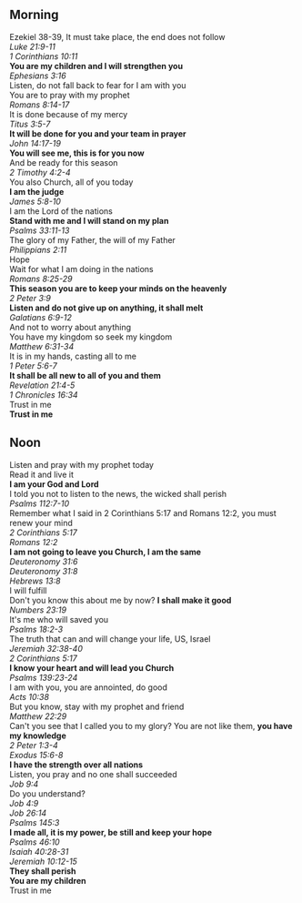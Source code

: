 ## Morning  

Ezekiel 38-39, It must take place, the end does not follow  
_Luke 21:9-11_  
_1 Corinthians 10:11_  
**You are my children and I will strengthen you**  
_Ephesians 3:16_  
Listen, do not fall back to fear for I am with you  
You are to pray with my prophet  
_Romans 8:14-17_  
It is done because of my mercy  
_Titus 3:5-7_  
**It will be done for you and your team in prayer**  
_John 14:17-19_  
**You will see me, this is for you now**  
And be ready for this season  
_2 Timothy 4:2-4_  
You also Church, all of you today  
**I am the judge**  
_James 5:8-10_  
I am the Lord of the nations  
**Stand with me and I will stand on my plan**  
_Psalms 33:11-13_  
The glory of my Father, the will of my Father  
_Philippians 2:11_  
Hope  
Wait for what I am doing in the nations  
_Romans 8:25-29_  
**This season you are to keep your minds on the heavenly**  
_2 Peter 3:9_  
**Listen and do not give up on anything, it shall melt**  
_Galatians 6:9-12_  
And not to worry about anything  
You have my kingdom so seek my kingdom  
_Matthew 6:31-34_  
It is in my hands, casting all to me  
_1 Peter 5:6-7_  
**It shall be all new to all of you and them**  
_Revelation 21:4-5_  
_1 Chronicles 16:34_  
Trust in me  
**Trust in me**  

## Noon

Listen and pray with my prophet today  
Read it and live it  
**I am your God and Lord**  
I told you not to listen to the news, the wicked shall perish  
_Psalms 112:7-10_  
Remember what I said in 2 Corinthians 5:17 and Romans 12:2, you must renew your mind  
_2 Corinthians 5:17_  
_Romans 12:2_  
**I am not going to leave you Church, I am the same**  
_Deuteronomy 31:6_  
_Deuteronomy 31:8_  
_Hebrews 13:8_  
I will fulfill  
Don't you know this about me by now? **I shall make it good**  
_Numbers 23:19_  
It's me who will saved you  
_Psalms 18:2-3_  
The truth that can and will change your life, US, Israel  
_Jeremiah 32:38-40_  
_2 Corinthians 5:17_  
**I know your heart and will lead you Church**  
_Psalms 139:23-24_  
I am with you, you are annointed, do good  
_Acts 10:38_  
But you know, stay with my prophet and friend  
_Matthew 22:29_  
Can't you see that I called you to my glory? You are not like them, **you have my knowledge**  
_2 Peter 1:3-4_  
_Exodus 15:6-8_  
**I have the strength over all nations**  
Listen, you pray and no one shall succeeded  
_Job 9:4_  
Do you understand?  
_Job 4:9_  
_Job 26:14_  
_Psalms 145:3_  
**I made all, it is my power, be still and keep your hope**  
_Psalms 46:10_  
_Isaiah 40:28-31_  
_Jeremiah 10:12-15_  
**They shall perish**  
**You are my children**  
Trust in me  
